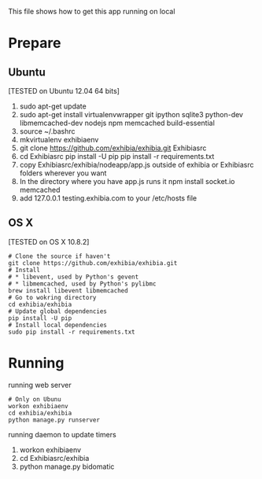 This file shows how to get this app running on local

# Prepare

## Ubuntu

[TESTED on Ubuntu 12.04 64 bits]

1. sudo apt-get update
1. sudo apt-get install virtualenvwrapper git ipython sqlite3 python-dev libmemcached-dev nodejs npm memcached build-essential
1. source ~/.bashrc
1. mkvirtualenv exhibiaenv
1. git clone https://github.com/exhibia/exhibia.git Exhibiasrc
1. cd Exhibiasrc
   pip install -U pip
   pip install -r requirements.txt
6. copy Exhibiasrc/exhibia/nodeapp/app.js outside of exhibia or Exhibiasrc folders wherever you want
7. In the directory where you have app.js runs it
  npm install socket.io memcached
8. add 127.0.0.1 testing.exhibia.com        to your /etc/hosts file

## OS X
[TESTED on OS X 10.8.2]

```
# Clone the source if haven't
git clone https://github.com/exhibia/exhibia.git
# Install
# * libevent, used by Python's gevent
# * libmemcached, used by Python's pylibmc
brew install libevent libmemcached
# Go to wokring directory
cd exhibia/exhibia
# Update global dependencies
pip install -U pip
# Install local dependencies
sudo pip install -r requirements.txt
```

# Running

running web server 
```
# Only on Ubunu
workon exhibiaenv
cd exhibia/exhibia
python manage.py runserver
```

running daemon to update timers

1. workon exhibiaenv
1. cd Exhibiasrc/exhibia
1. python manage.py bidomatic
